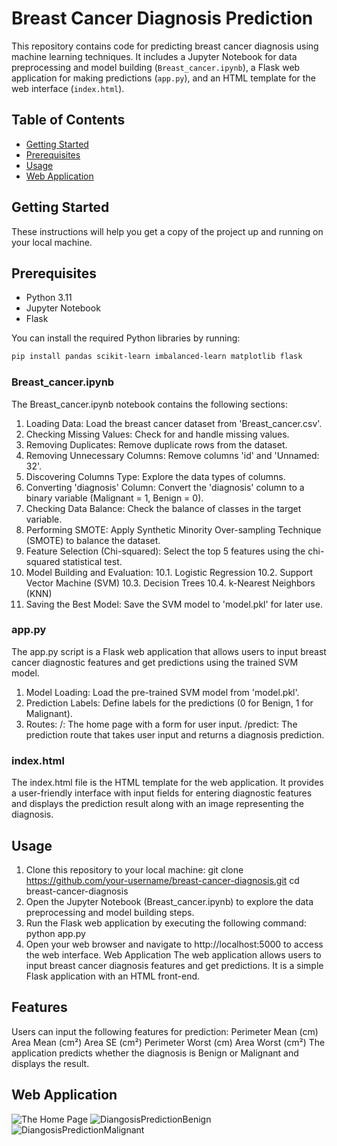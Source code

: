 # Breast Cancer Diagnosis Prediction

This repository contains code for predicting breast cancer diagnosis using machine learning techniques. It includes a Jupyter Notebook for data preprocessing and model building (`Breast_cancer.ipynb`), a Flask web application for making predictions (`app.py`), and an HTML template for the web interface (`index.html`).

## Table of Contents

- [Getting Started](#getting-started)
- [Prerequisites](#prerequisites)
- [Usage](#usage)
- [Web Application](#web-application)

## Getting Started

These instructions will help you get a copy of the project up and running on your local machine.

## Prerequisites

- Python 3.11
- Jupyter Notebook
- Flask

You can install the required Python libraries by running:

```bash
pip install pandas scikit-learn imbalanced-learn matplotlib flask
```
### Breast_cancer.ipynb
The Breast_cancer.ipynb notebook contains the following sections:

1. Loading Data: Load the breast cancer dataset from 'Breast_cancer.csv'.
2. Checking Missing Values: Check for and handle missing values.
3. Removing Duplicates: Remove duplicate rows from the dataset.
4. Removing Unnecessary Columns: Remove columns 'id' and 'Unnamed: 32'.
5. Discovering Columns Type: Explore the data types of columns.
6. Converting 'diagnosis' Column: Convert the 'diagnosis' column to a binary variable (Malignant = 1, Benign = 0).
7. Checking Data Balance: Check the balance of classes in the target variable.
8. Performing SMOTE: Apply Synthetic Minority Over-sampling Technique (SMOTE) to balance the dataset.
9. Feature Selection (Chi-squared): Select the top 5 features using the chi-squared statistical test.
10. Model Building and Evaluation:
  10.1. Logistic Regression
  10.2. Support Vector Machine (SVM)
  10.3. Decision Trees
  10.4. k-Nearest Neighbors (KNN)
11. Saving the Best Model: Save the SVM model to 'model.pkl' for later use.
    
### app.py
The app.py script is a Flask web application that allows users to input breast cancer diagnostic features and get predictions using the trained SVM model.

1. Model Loading: Load the pre-trained SVM model from 'model.pkl'.
2. Prediction Labels: Define labels for the predictions (0 for Benign, 1 for Malignant).
3. Routes:
/: The home page with a form for user input.
/predict: The prediction route that takes user input and returns a diagnosis prediction.

### index.html
The index.html file is the HTML template for the web application. It provides a user-friendly interface with input fields for entering diagnostic features and displays the prediction result along with an image representing the diagnosis.

## Usage
1. Clone this repository to your local machine:
git clone https://github.com/your-username/breast-cancer-diagnosis.git
cd breast-cancer-diagnosis
2. Open the Jupyter Notebook (Breast_cancer.ipynb) to explore the data preprocessing and model building steps.
3. Run the Flask web application by executing the following command:
python app.py
4. Open your web browser and navigate to http://localhost:5000 to access the web interface.
Web Application
The web application allows users to input breast cancer diagnosis features and get predictions. It is a simple Flask application with an HTML front-end.

## Features
Users can input the following features for prediction:
Perimeter Mean (cm)
Area Mean (cm²)
Area SE (cm²)
Perimeter Worst (cm)
Area Worst (cm²)
The application predicts whether the diagnosis is Benign or Malignant and displays the result.
## Web Application
![The Home Page](https://github.com/hkhey/Breast-cancer-prediction-APP/blob/main/screenshots/MainPage.PNG
)
![DiangosisPredictionBenign](https://github.com/hkhey/Breast-cancer-prediction-APP/blob/main/screenshots/predictionbenign.PNG)
![DiangosisPredictionMalignant](https://github.com/hkhey/Breast-cancer-prediction-APP/blob/main/screenshots/predictionmalignant.PNG)
